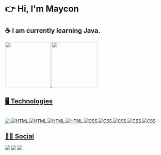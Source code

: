 <h1> 👉 Hi, I'm Maycon  </h1>
<h2> ☕ I am currently learning Java.</h2>
<div>
  <a href="https://github.com/MayconL27">
  <img height="150em" src="https://github-readme-stats.vercel.app/api?username=MayconL27&show_icons=true&theme=dark&include_all_commits=true&count_private=true"/>
  <img height="150em" src="https://github-readme-stats.vercel.app/api/top-langs/?username=MayconL27&layout=compact&langs_count=7&theme=dark"/>
</div>
  
<h2> 🖥️ Technologies </h2>
 <div style="display: inline_block"><br>
  <img align="center" src="https://img.shields.io/badge/Java-ED8B00?style=for-the-badge&logo=java&logoColor=white">
  <img align="center" alt="HTML" src="https://img.shields.io/badge/MySQL-005C84?style=for-the-badge&logo=mysql&logoColor=white">
  <img align="center" alt="HTML" src="https://img.shields.io/badge/Git-F05032?style=for-the-badge&logo=git&logoColor=white">
  <img align="center" alt="HTML" src="https://img.shields.io/badge/Windows-0078D6?style=for-the-badge&logo=windows&logoColor=white">
  <img align="center" alt="HTML" src="https://img.shields.io/badge/Ubuntu-E95420?style=for-the-badge&logo=ubuntu&logoColor=white">
   
   
   
   <img align="center" alt="CSS" src="https://camo.githubusercontent.com/2435c2a64789b8a71c701a1a593b4a6e6869789bfb0626e515dc2a6b6dffa6c5/68747470733a2f2f696d672e736869656c64732e696f2f62616467652f2d435353332d3135373242363f7374796c653d666c61742d737175617265266c6f676f3d63737333">
   <img align="center" alt="CSS" src="https://camo.githubusercontent.com/edd3031a0956c904634f9a394267a6ba61e9a0bb95c9512a1fbc0725b4014d03/68747470733a2f2f696d672e736869656c64732e696f2f62616467652f2d4769742d626c61636b3f7374796c653d666c61742d737175617265266c6f676f3d676974">
   <img align="center" alt="CSS" src="https://camo.githubusercontent.com/85dc47a56a4e73ae7b6e64b3b4416785497e74219ae179ae8faaaca10d5a78d9/68747470733a2f2f696d672e736869656c64732e696f2f62616467652f2d4769744875622d3138313731373f7374796c653d666c61742d737175617265266c6f676f3d676974687562">
   <img align="center" alt="CSS" src="https://camo.githubusercontent.com/639d2f4c43a01e8f0382589b9e2dae1d20161b6ec0bc9a40dcd99917f1b2286d/68747470733a2f2f696d672e736869656c64732e696f2f62616467652f2d5653436f64652d3030374143433f7374796c653d666c61742d737175617265266c6f676f3d76697375616c2d73747564696f2d636f6465266c6f676f436f6c6f723d7768697465">
   <img align="center" alt="CSS" src="https://camo.githubusercontent.com/5395fa328395998163ba3ae03e20eb6cd633c2535f4149cc6b2f5fa40113ecaf/68747470733a2f2f696d672e736869656c64732e696f2f62616467652f2d45636c697073652d3243323235353f7374796c653d666c61742d737175617265266c6f676f3d65636c69707365266c6f676f436f6c6f723d7768697465">
   
</div>
 
  <h2> 🧑🏽 Social</h2>
 <div>
  <a href="https://instagram.com/mayconl27" target="_blank"><img src="https://img.shields.io/badge/-Instagram-%23E4405F?style=for-the-badge&logo=instagram&logoColor=white" target="_blank"></a>
  <a href = "mailto:mayconleandro2008@gmail.com"><img src="https://img.shields.io/badge/-Gmail-%23333?style=for-the-badge&logo=gmail&logoColor=white" target="_blank"></a>
  <a href="https://www.linkedin.com/in/maycon-leandro/" target="_blank"><img src="https://img.shields.io/badge/-LinkedIn-%230077B5?style=for-the-badge&logo=linkedin&logoColor=white" target="_blank"></a> 
 </div>


